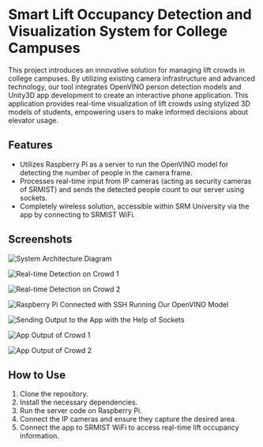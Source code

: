 # Smart Lift Occupancy Detection and Visualization System for College Campuses

This project introduces an innovative solution for managing lift crowds in college campuses. By utilizing existing camera infrastructure and advanced technology, our tool integrates OpenVINO person detection models and Unity3D app development to create an interactive phone application. This application provides real-time visualization of lift crowds using stylized 3D models of students, empowering users to make informed decisions about elevator usage.

## Features

- Utilizes Raspberry Pi as a server to run the OpenVINO model for detecting the number of people in the camera frame.
- Processes real-time input from IP cameras (acting as security cameras of SRMIST) and sends the detected people count to our server using sockets.
- Completely wireless solution, accessible within SRM University via the app by connecting to SRMIST WiFi.

## Screenshots

![System Architecture Diagram](https://github.com/UjjwalPardeshi/realtime_persondetection/assets/113883490/95c0a835-ba92-4949-a29d-b7278957bf52)

![Real-time Detection on Crowd 1](https://github.com/UjjwalPardeshi/realtime_persondetection/assets/113883490/6d6a4f38-b6bd-4406-a08f-bcc3fe1cac17)

![Real-time Detection on Crowd 2](https://github.com/UjjwalPardeshi/realtime_persondetection/assets/113883490/c1f535b3-b71d-4e8b-9220-4402c1252607)

![Raspberry Pi Connected with SSH Running Our OpenVINO Model](https://github.com/UjjwalPardeshi/realtime_persondetection/assets/113883490/3f878bbf-3a96-4b6b-bb3f-de16d493f2a6)

![Sending Output to the App with the Help of Sockets](https://github.com/UjjwalPardeshi/realtime_persondetection/assets/113883490/34e54991-f61f-49af-9c92-d4dd492a1599)

![App Output of Crowd 1](https://github.com/UjjwalPardeshi/realtime_persondetection/assets/113883490/15a22b67-0cf3-4d3b-8a15-665a81ee8b50)

![App Output of Crowd 2](https://github.com/UjjwalPardeshi/realtime_persondetection/assets/113883490/b069e585-5e73-4faf-8ff0-7a5faf744de1)

## How to Use

1. Clone the repository.
2. Install the necessary dependencies.
3. Run the server code on Raspberry Pi.
4. Connect the IP cameras and ensure they capture the desired area.
5. Connect the app to SRMIST WiFi to access real-time lift occupancy information.
